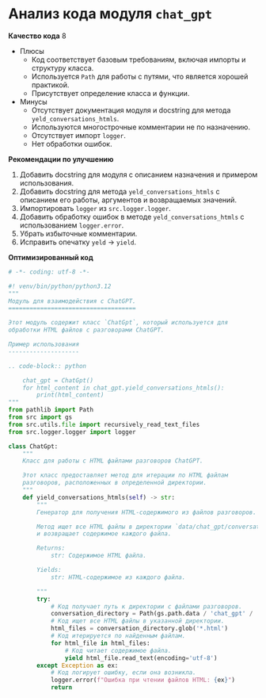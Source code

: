 # Анализ кода модуля `chat_gpt`

**Качество кода**
8
-  Плюсы
    -   Код соответствует базовым требованиям, включая импорты и структуру класса.
    -   Используется `Path` для работы с путями, что является хорошей практикой.
    -   Присутствует определение класса и функции.
-  Минусы
    -   Отсутствует документация модуля и docstring для метода `yeld_conversations_htmls`.
    -   Используются многострочные комментарии не по назначению.
    -   Отсутствует импорт `logger`.
    -   Нет обработки ошибок.

**Рекомендации по улучшению**

1.  Добавить docstring для модуля с описанием назначения и примером использования.
2.  Добавить docstring для метода `yeld_conversations_htmls` с описанием его работы, аргументов и возвращаемых значений.
3.  Импортировать `logger` из `src.logger.logger`.
4.  Добавить обработку ошибок в методе `yeld_conversations_htmls` с использованием `logger.error`.
5.  Убрать избыточные комментарии.
6.  Исправить опечатку `yeld` -> `yield`.

**Оптимизированный код**

```python
# -*- coding: utf-8 -*-

#! venv/bin/python/python3.12
"""
Модуль для взаимодействия с ChatGPT.
====================================

Этот модуль содержит класс `ChatGpt`, который используется для
обработки HTML файлов с разговорами ChatGPT.

Пример использования
--------------------

.. code-block:: python

    chat_gpt = ChatGpt()
    for html_content in chat_gpt.yield_conversations_htmls():
        print(html_content)
"""
from pathlib import Path
from src import gs
from src.utils.file import recursively_read_text_files
from src.logger.logger import logger

class ChatGpt:
    """
    Класс для работы с HTML файлами разговоров ChatGPT.

    Этот класс предоставляет метод для итерации по HTML файлам
    разговоров, расположенных в определенной директории.
    """
    def yield_conversations_htmls(self) -> str:
        """
        Генератор для получения HTML-содержимого из файлов разговоров.

        Метод ищет все HTML файлы в директории `data/chat_gpt/conversations`
        и возвращает содержимое каждого файла.

        Returns:
            str: Содержимое HTML файла.

        Yields:
            str: HTML-содержимое из каждого файла.

        """
        try:
            # Код получает путь к директории с файлами разговоров.
            conversation_directory = Path(gs.path.data / 'chat_gpt' / 'conversations')
            # Код ищет все HTML файлы в указанной директории.
            html_files = conversation_directory.glob('*.html')
            # Код итерируется по найденным файлам.
            for html_file in html_files:
                # Код читает содержимое файла.
                yield html_file.read_text(encoding='utf-8')
        except Exception as ex:
            # Код логирует ошибку, если она возникла.
            logger.error(f"Ошибка при чтении файлов HTML: {ex}")
            return
```